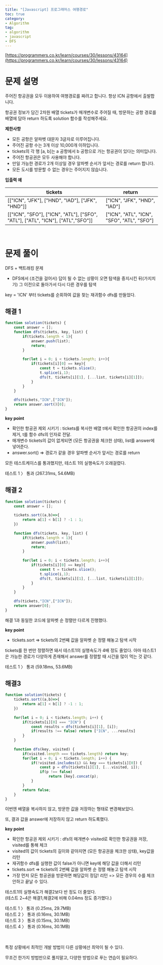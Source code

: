 ```yaml
---
title: "[Javascript] 프로그래머스 여행경로"
toc: true
category:
- Algorithm
tag:
- algorithm
- javascript
- DFS
---
```


[https://programmers.co.kr/learn/courses/30/lessons/43164](https://programmers.co.kr/learn/courses/30/lessons/43164)

# 문제 설명

주어진 항공권을 모두 이용하여 여행경로를 짜려고 합니다. 항상 ICN 공항에서 출발합니다.

항공권 정보가 담긴 2차원 배열 tickets가 매개변수로 주어질 때, 방문하는 공항 경로를 배열에 담아 return 하도록 solution 함수를 작성해주세요.

**제한사항**
- 모든 공항은 알파벳 대문자 3글자로 이루어집니다.
- 주어진 공항 수는 3개 이상 10,000개 이하입니다.
- tickets의 각 행 [a, b]는 a 공항에서 b 공항으로 가는 항공권이 있다는 의미입니다.
- 주어진 항공권은 모두 사용해야 합니다.
- 만일 가능한 경로가 2개 이상일 경우 알파벳 순서가 앞서는 경로를 return 합니다.
- 모든 도시를 방문할 수 없는 경우는 주어지지 않습니다.

**입출력 예**

|tickets	|return|
|------|------|
|[["ICN", "JFK"], ["HND", "IAD"], ["JFK", "HND"]]	|["ICN", "JFK", "HND", "IAD"]|
|[["ICN", "SFO"], ["ICN", "ATL"], ["SFO", "ATL"], ["ATL", "ICN"], ["ATL","SFO"]]|	["ICN", "ATL", "ICN", "SFO", "ATL", "SFO"]|

<br>

# 문제 풀이

DFS + 백트래킹 문제

-  DFS에서 (조건을 걸어서) 답이 될 수 없는 상황이 오면 탐색을 중지시킨 뒤(가지치기) 그 이전으로 돌아가서 다시 다른 경우를 탐색

key = 'ICN' 부터 tickets를 순회하여 값을 찾는 재귀함수 dfs를 만들었다.
## 해결 1 
```javascript
function solution(tickets) {
    const answer = [];
    function dfs(tickets, key, list) {
        if(tickets.length < 1){
            answer.push(list);
            return;
        }
     
        for(let i = 0; i < tickets.length; i++){
            if(tickets[i][0] == key){
                const t = tickets.slice();
                t.splice(i,1);
                dfs(t, tickets[i][1], [...list, tickets[i][1]]);
            }
        }
    }
    
    dfs(tickets,"ICN",["ICN"]);
    return answer.sort()[0];
}
```
**key point**

- 확인한 항공권 제외 시키기 :  tickets를 복사한  배열 t에서 확인한 항공권의 index를 제거, t를 함수 dfs의 인자로 전달.
- 매개변수 tickets의 값이 없게되면 (모든 항공권을 체크한 상태), list를 answer에 넣어준다.
- answer.sort() => 경로가 같을 경우 알파벳 순서가 앞서는 경로를 return

모든 테스트케이스를 통과했지만, 테스트 1의 실행속도가 오래걸렸다.

테스트 1 〉	통과 (267.31ms, 54.6MB)


## 해결 2
```javascript
function solution(tickets) {
    const answer = [];
    
    tickets.sort((a,b)=>{
        return a[1] < b[1] ? -1 : 1;
    })
    
    function dfs(tickets, key, list) {
        if(tickets.length < 1){
            answer.push(list);
            return;
        }
     
        for(let i = 0; i < tickets.length; i++){
            if(tickets[i][0] == key){
                const t = tickets.slice();
                t.splice(i,1);
                dfs(t, tickets[i][1], [...list, tickets[i][1]]);
            }
        }
    }
    
    dfs(tickets,"ICN",["ICN"]);
    return answer[0];
}
```
해결 1과 동일한 코드에 알파벳 순 정렬만 다르게 진행했다.

**key point**
-  tickets.sort => tickets의 2번째 값을 알파벳 순 정렬 해놓고 탐색 시작

tickets를 한 번만 정렬하면 돼서 테스트1의 실행속도가 4배 정도 줄었다.
아마 테스트1은 가능한 경로가 다양하게 존재해서 answer를 정렬할 때 시간을 많이 먹는 것 같다.

테스트 1 〉	통과 (59.18ms, 53.6MB)



## 해결3

```javascript
function solution(tickets) {
    tickets.sort((a,b)=>{
        return a[1] < b[1] ? -1 : 1;
    })
   
    for(let i = 0; i < tickets.length; i++) {
        if(tickets[i][0] === "ICN") {
            const results = dfs(tickets[i][1], [i]);
            if(results !== false) return ["ICN", ...results]
        }
    }
    
    function dfs(key, visited) {
        if(visited.length === tickets.length) return key;
        for(let i = 0; i < tickets.length; i++) {
            if(!visited.includes(i) && key === tickets[i][0]) {
                const p = dfs(tickets[i][1], [...visited, i]);
                if(p !== false)
                    return [key].concat(p);
            }
        }
        return false;
    }
}
```
이번엔 배열을 복사하지 않고, 방문한 값을 저장하는 형태로 변경해보았다.

또, 결과 값을 answer에 저장하지 않고 return 하도록했다.

**key point**
-  확인한 항공권 제외 시키기 : dfs의 매개변수 visited로 확인한 항공권을 저장, visited를 통해 체크
- visited의 값이 tickets의 길이와 같아지면 (모든 항공권을 체크한 상태), key값을 리턴
- 재귀함수 dfs를 실행한 값이 false가 아니면 key에 해당 값을 더해서 리턴
-  tickets.sort => tickets의 2번째 값을 알파벳 순 정렬 해놓고 탐색 시작
-  가장 먼저 모든 항공권을 방문하면 해당값이 정답! 리턴 => 모든 경우의 수를 체크안하고 끝날 수 있다.

테스트1의 실행속도가 해결2보다 반 정도 더 줄었다.<br>
(테스트 2~4은 해결1,해결2에 비해 0.04ms 정도 증가했다.)

테스트 1 〉	통과 (0.25ms, 29.7MB)<br>
테스트 2 〉	통과 (0.16ms, 30.1MB)<br>
테스트 3 〉	통과 (0.15ms, 30.1MB)<br>
테스트 4 〉	통과 (0.16ms, 30.1MB)<br>


<br><br>
특정 상황에서 최적인 개발 방법이 다른 상황에선 최악이 될 수 있다.

무조건 한가지 방법만으로 풀지말고, 다양한 방법으로 푸는 연습이 필요하다.
